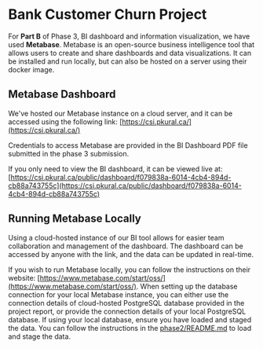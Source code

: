 # Bank Customer Churn Project

For **Part B** of Phase 3, BI dashboard and information visualization, we have used **Metabase**. Metabase is an open-source business intelligence tool that allows users to create and share dashboards and data visualizations. It can be installed and run locally, but can also be hosted on a server using their docker image.

## Metabase Dashboard

We've hosted our Metabase instance on a cloud server, and it can be accessed using the following link:
[https://csi.pkural.ca/](https://csi.pkural.ca/)

Credentials to access Metabase are provided in the BI Dashboard PDF file submitted in the phase 3 submission.

If you only need to view the BI dashboard, it can be viewed live at: [https://csi.pkural.ca/public/dashboard/f079838a-6014-4cb4-894d-cb88a743755c](https://csi.pkural.ca/public/dashboard/f079838a-6014-4cb4-894d-cb88a743755c)

## Running Metabase Locally

Using a cloud-hosted instance of our BI tool allows for easier team collaboration and management of the dashboard. The dashboard can be accessed by anyone with the link, and the data can be updated in real-time.

If you wish to run Metabase locally, you can follow the instructions on their website: [https://www.metabase.com/start/oss/](https://www.metabase.com/start/oss/). When setting up the database connection for your local Metabase instance, you can either use the connection details of cloud-hosted PostgreSQL database provided in the project report, or provide the connection details of your local PostgreSQL database. If using your local database, ensure you have loaded and staged the data. You can follow the instructions in the [phase2/README.md](../phase2/README.md) to load and stage the data.

